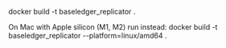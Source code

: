 docker build -t baseledger_replicator .

On Mac with Apple silicon (M1, M2) run instead:
docker build -t baseledger_replicator --platform=linux/amd64 .